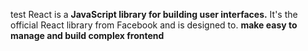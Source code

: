test
React is a **JavaScript library for building user interfaces.** It's the official React library from Facebook and is designed to.
**make easy to manage and build complex frontend**

